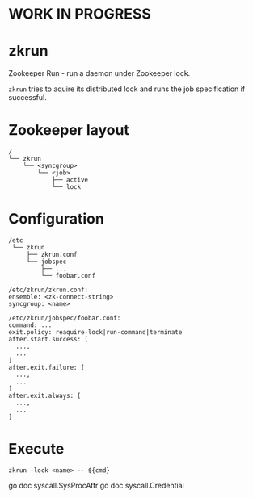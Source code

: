 # WORK IN PROGRESS

# zkrun

Zookeeper Run - run a daemon under Zookeeper lock.

`zkrun` tries to aquire its distributed lock and runs the job
specification if successful.

# Zookeeper layout

```
/
└── zkrun
    └── <syncgroup>
        └── <job>
            ├── active
            └── lock
```

# Configuration

```
/etc
 └── zkrun
     ├── zkrun.conf
     └── jobspec
         ├── ...
         └── foobar.conf

/etc/zkrun/zkrun.conf:
ensemble: <zk-connect-string>
syncgroup: <name>

/etc/zkrun/jobspec/foobar.conf:
command: ...
exit.policy: reaquire-lock|run-command|terminate
after.start.success: [
  ...,
  ...
]
after.exit.failure: [
  ...,
  ...
]
after.exit.always: [
  ...,
  ...
]
```

# Execute

```
zkrun -lock <name> -- ${cmd}
```

go doc syscall.SysProcAttr
go doc syscall.Credential
